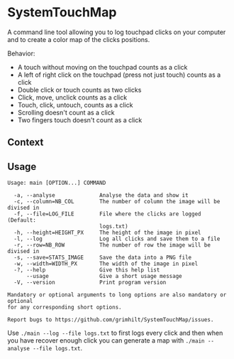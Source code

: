 # SystemTouchMap

A command line tool allowing you to log touchpad clicks on your computer and to create a color map of the clicks positions.

Behavior:
* A touch without moving on the touchpad counts as a click
* A left of right click on the touchpad (press not just touch) counts as a click
* Double click or touch counts as two clicks
* Click, move, unclick counts as a click
* Touch, click, untouch, counts as a click
* Scrolling doesn't count as a click
* Two fingers touch doesn't count as a click

## Context



## Usage

```console
Usage: main [OPTION...] COMMAND

  -a, --analyse              Analyse the data and show it
  -c, --column=NB_COL        The number of column the image will be divised in
  -f, --file=LOG_FILE        File where the clicks are logged (Default:
                             logs.txt)
  -h, --height=HEIGHT_PX     The height of the image in pixel
  -l, --log                  Log all clicks and save them to a file
  -r, --row=NB_ROW           The number of row the image will be divised in
  -s, --save=STATS_IMAGE     Save the data into a PNG file
  -w, --width=WIDTH_PX       The width of the image in pixel
  -?, --help                 Give this help list
      --usage                Give a short usage message
  -V, --version              Print program version

Mandatory or optional arguments to long options are also mandatory or optional
for any corresponding short options.

Report bugs to https://github.com/grimhilt/SystemTouchMap/issues.
```

Use ``./main --log --file logs.txt`` to first logs every click and then when you have recover enough click you can generate a map with ``./main --analyse --file logs.txt``.